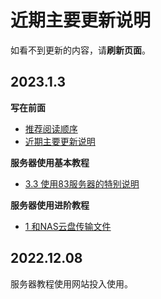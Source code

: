 # 近期主要更新说明

如看不到更新的内容，请**刷新页面**。

## 2023.1.3
**写在前面**

- [推荐阅读顺序](https://statserver.readthedocs.io/zh/latest/raw/写在前面/推荐阅读顺序.html)
- [近期主要更新说明](https://statserver.readthedocs.io/zh/latest/raw/写在前面/近期主要更新说明.html)

**服务器使用基本教程**

- [3.3 使用83服务器的特别说明](https://statserver.readthedocs.io/zh/latest/raw/%E6%9C%8D%E5%8A%A1%E5%99%A8%E4%BD%BF%E7%94%A8%E5%9F%BA%E6%9C%AC%E6%95%99%E7%A8%8B/CH3%E4%BD%BF%E7%94%A8PBS%E7%B3%BB%E7%BB%9F%E6%8F%90%E4%BA%A4%E4%BB%A3%E7%A0%81.html#id11)

**服务器使用进阶教程**

- [1 和NAS云盘传输文件](https://statserver.readthedocs.io/zh/latest/raw/服务器使用进阶教程/和NAS云盘传输文件.html)

## 2022.12.08
服务器教程使用网站投入使用。




